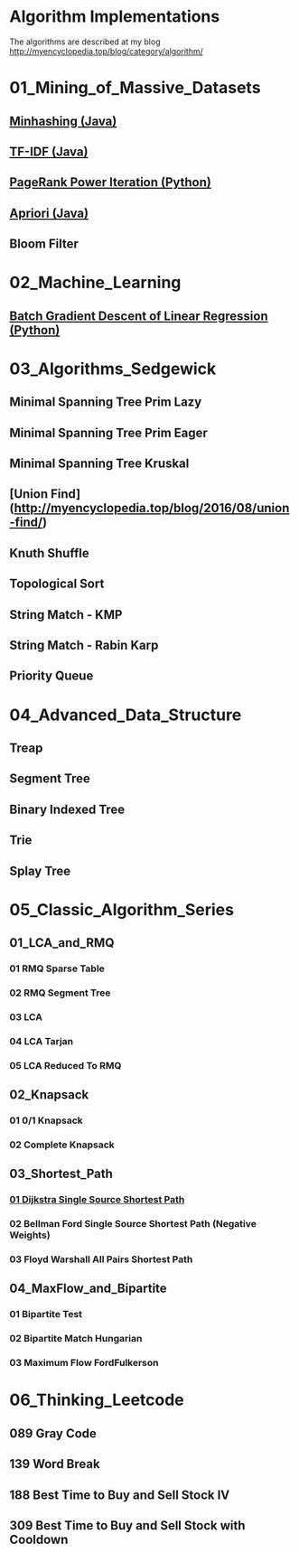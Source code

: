 # Algorithm Implementations
The algorithms are described at my blog
http://myencyclopedia.top/blog/category/algorithm/

# 01_Mining_of_Massive_Datasets
## [Minhashing (Java)](http://myencyclopedia.top/blog/2015/10/minhashing/)
## [TF-IDF (Java)](http://myencyclopedia.top/blog/2015/10/tf-idf/)
## [PageRank Power Iteration (Python)](http://myencyclopedia.top/blog/2015/09/pagerank/)
## [Apriori (Java)](http://myencyclopedia.top/blog/2015/11/apriori/)
## Bloom Filter

# 02_Machine_Learning
## [Batch Gradient Descent of Linear Regression (Python)](http://myencyclopedia.top/blog/2015/09/batch-gradient-descent/)

# 03_Algorithms_Sedgewick
## Minimal Spanning Tree Prim Lazy
## Minimal Spanning Tree Prim Eager
## Minimal Spanning Tree Kruskal
## [Union Find] (http://myencyclopedia.top/blog/2016/08/union-find/)
## Knuth Shuffle
## Topological Sort
## String Match - KMP
## String Match - Rabin Karp
## Priority Queue

# 04_Advanced_Data_Structure
## Treap
## Segment Tree
## Binary Indexed Tree
## Trie
## Splay Tree

# 05_Classic_Algorithm_Series
## 01_LCA_and_RMQ
### 01 RMQ Sparse Table
### 02 RMQ Segment Tree
### 03 LCA
### 04 LCA Tarjan
### 05 LCA Reduced To RMQ
## 02_Knapsack
### 01 0/1 Knapsack
### 02 Complete Knapsack
## 03_Shortest_Path
### [01 Dijkstra Single Source Shortest Path](http://myencyclopedia.top/blog/2016/07/dijkstra-single-source-shortest-path/)
### 02 Bellman Ford Single Source Shortest Path (Negative Weights)
### 03 Floyd Warshall All Pairs Shortest Path
## 04_MaxFlow_and_Bipartite
### 01 Bipartite Test
### 02 Bipartite Match Hungarian
### 03 Maximum Flow FordFulkerson


# 06_Thinking_Leetcode
## 089 Gray Code 
## 139 Word Break
## 188 Best Time to Buy and Sell Stock IV
## 309 Best Time to Buy and Sell Stock with Cooldown
